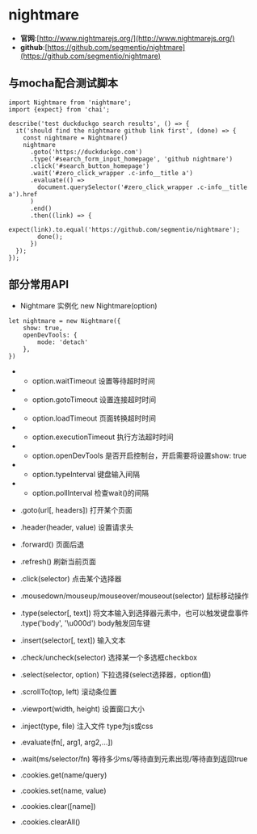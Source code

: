# nightmare

* **官网**:[http://www.nightmarejs.org/](http://www.nightmarejs.org/)
* **github**:[https://github.com/segmentio/nightmare](https://github.com/segmentio/nightmare)

## 与mocha配合测试脚本
```
import Nightmare from 'nightmare';
import {expect} from 'chai';

describe('test duckduckgo search results', () => {
  it('should find the nightmare github link first', (done) => {
    const nightmare = Nightmare()
    nightmare
      .goto('https://duckduckgo.com')
      .type('#search_form_input_homepage', 'github nightmare')
      .click('#search_button_homepage')
      .wait('#zero_click_wrapper .c-info__title a')
      .evaluate(() =>
        document.querySelector('#zero_click_wrapper .c-info__title a').href
      )
      .end()
      .then((link) => {
        expect(link).to.equal('https://github.com/segmentio/nightmare');
        done();
      })
  });
});
```

## 部分常用API

* Nightmare 实例化 new Nightmare(option)
```
let nightmare = new Nightmare({
    show: true,
    openDevTools: {
        mode: 'detach'
    },
})
```
* *  option.waitTimeout 设置等待超时时间
* *  option.gotoTimeout  设置连接超时时间
* *  option.loadTimeout  页面转换超时时间
* *  option.executionTimeout   执行方法超时时间
* *  option.openDevTools  是否开启控制台，开启需要将设置show: true
* *  option.typeInterval  键盘输入间隔
* *  option.pollInterval  检查wait()的间隔

* .goto(url[, headers])  打开某个页面
* .header(header, value)  设置请求头 
* .forward()  页面后退
* .refresh()  刷新当前页面
* .click(selector)  点击某个选择器
* .mousedown/mouseup/mouseover/mouseout(selector) 鼠标移动操作
* .type(selector[, text])  将文本输入到选择器元素中，也可以触发键盘事件 .type('body', '\u000d') body触发回车键
* .insert(selector[, text])  输入文本
* .check/uncheck(selector)  选择某一个多选框checkbox 
* .select(selector, option)  下拉选择(select选择器，option值)
* .scrollTo(top, left)  滚动条位置
* .viewport(width, height)  设置窗口大小
* .inject(type, file) 注入文件 type为js或css
* .evaluate(fn[, arg1, arg2,...])
* .wait(ms/selector/fn)  等待多少ms/等待直到元素出现/等待直到返回true
 
* .cookies.get(name/query)
* .cookies.set(name, value)
* .cookies.clear([name])
* .cookies.clearAll()
